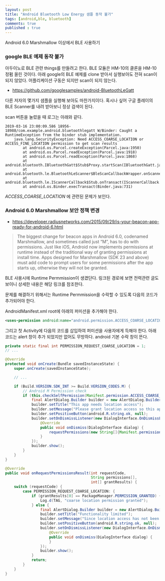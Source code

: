 ```yaml
---
layout: post
title: "Android Bluetooth Low Energy 샘플 동작 불가"
tags: [android,ble, bluetooth]
comments: true
published : true
---
```


Android 6.0 Marshmallow 이상에서 BLE 사용하기

### google BLE 예제 동작 불가

아두이노로 BLE 관련 things를 만들려고 한다. BLE 모듈은 HM-10의 클론을 HM-10 정펌 올린 것이다.
아래 google의 BLE 예제를 clone 받아서 실행보아도 전혀 scan이 되지 않았다. 어플리케이션 구동은 되지만 scan이 되지 않는다. 

* https://github.com/googlesamples/android-BluetoothLeGatt

다른 저자의 몇가지 샘플을 실행해 보아도 마찬가지이다. 혹시나 싶어 구글 플레이의 BLE Scanner를 내려 받아보니 정상 검색이 된다.

scan 버튼을 눌렀을 때 로그는 아래와 같다.

```
2019-03-16 23:00:09.586 18956-18988/com.example.android.bluetoothlegatt W/Binder: Caught a RuntimeException from the binder stub implementation.
    java.lang.SecurityException: Need ACCESS_COARSE_LOCATION or ACCESS_FINE_LOCATION permission to get scan results
        at android.os.Parcel.createException(Parcel.java:1950)
        at android.os.Parcel.readException(Parcel.java:1918)
        at android.os.Parcel.readException(Parcel.java:1868)
        at android.bluetooth.IBluetoothGatt$Stub$Proxy.startScan(IBluetoothGatt.java:1004)
        at android.bluetooth.le.BluetoothLeScanner$BleScanCallbackWrapper.onScannerRegistered(BluetoothLeScanner.java:460)
        at android.bluetooth.le.IScannerCallback$Stub.onTransact(IScannerCallback.java:57)
        at android.os.Binder.execTransact(Binder.java:731)
```        
*ACCESS_COARSE_LOCATION* 에 관련된 문제가 보인다. 


### Android 6.0 Marshmallow 보안 정책 변경

* https://developer.radiusnetworks.com/2015/09/29/is-your-beacon-app-ready-for-android-6.html

>The biggest change for beacon apps in Android 6.0, codenamed Marshmallow, and sometimes called just “M”, has to do with permissions. Just like iOS, Android now implements permissions at runtime instead of the traditional way of granting permissions at install time. Apps designed for Marshmallow (SDK 23 and above) must add code to prompt users for some permissions after the app starts up, otherwise they will not be granted.

BLE 사용시에 Runtime Permmission이 생겼단다. 링크된 경로에 보면 전력관련 글도 보이니 상세한 내용은 해당 링크를 참조한다.

문제를 해결하기 위해서는 Runtime Permmission을 수락할 수 있도록 다음의 코드가 추가되어야 한다.

AndroidManifest.xml root에 아래의 퍼미션을 추가해야 한다.

```xml
<uses-permission android:name="android.permission.ACCESS_COARSE_LOCATION”/>
```
그리고 첫 Activity에 다음의 코드를 삽입하여 퍼미션을 사용자에게 득해야 한다. 아래 코드는 alert 창이 추가 되었지만 없어도 무방하다. android 기본 수락 창이 뜬다.

```java
private static final int PERMISSION_REQUEST_COARSE_LOCATION = 1;
// ...

@Override
protected void onCreate(Bundle savedInstanceState) {
    super.onCreate(savedInstanceState);

    // ...

    if (Build.VERSION.SDK_INT >= Build.VERSION_CODES.M) { 
        // Android M Permission check 
        if (this.checkSelfPermission(Manifest.permission.ACCESS_COARSE_LOCATION) != PackageManager.PERMISSION_GRANTED) { 
            final AlertDialog.Builder builder = new AlertDialog.Builder(this); 
            builder.setTitle("This app needs location access");
            builder.setMessage("Please grant location access so this app can detect beacons.");
            builder.setPositiveButton(android.R.string.ok, null); 
            builder.setOnDismissListener(new DialogInterface.OnDismissListener() {  
                @Override 
                public void onDismiss(DialogInterface dialog) {
                    requestPermissions(new String[]{Manifest.permission.ACCESS_COARSE_LOCATION}, PERMISSION_REQUEST_COARSE_LOCATION); 
                }  
            }); 
            builder.show(); 
        }
    }
}

@Override
public void onRequestPermissionsResult(int requestCode,
                                       String permissions[],
                                       int[] grantResults) {
    switch (requestCode) {
        case PERMISSION_REQUEST_COARSE_LOCATION: {
            if (grantResults[0] == PackageManager.PERMISSION_GRANTED) {
                Log.d(TAG, "coarse location permission granted");
            } else {
                final AlertDialog.Builder builder = new AlertDialog.Builder(this);
                builder.setTitle("Functionality limited");
                builder.setMessage("Since location access has not been granted, this app will not be able to discover beacons when in the background.");
                builder.setPositiveButton(android.R.string.ok, null);
                builder.setOnDismissListener(new DialogInterface.OnDismissListener() {
                    @Override
                    public void onDismiss(DialogInterface dialog) {
                    }
                });
                builder.show();
            }
            return;
        }
    }
}
```


